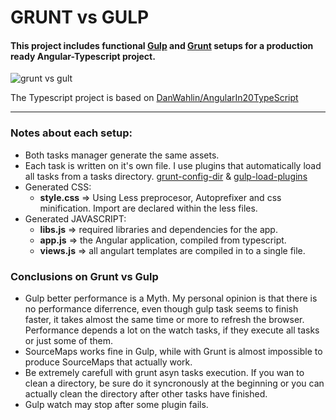 # GRUNT vs GULP

#### This project includes functional [Gulp](http://gulpjs.com/) and [Grunt](http://gruntjs.com/) setups for a production ready Angular-Typescript project.

![grunt vs gult](https://raw.githubusercontent.com/M-jerez/grunt-vs-gulp/master/docs/grunt-vs-gulp.png)

The Typescript project is based on [DanWahlin/AngularIn20TypeScript](https://github.com/DanWahlin/AngularIn20TypeScript)


---------------------------------

### Notes about each setup:
 - Both tasks manager generate the same assets.
 - Each task is written on it's own file. I use plugins that automatically load all tasks from a tasks directory.   [grunt-config-dir](https://www.npmjs.com/package/grunt-config-dir) & [gulp-load-plugins](https://www.npmjs.com/package/gulp-load-plugins)
 - Generated  CSS:
	 - **style.css** => Using Less preprocesor, Autoprefixer and css minification. Import are declared within the less files.
 - Generated  JAVASCRIPT: 
	 - **libs.js** => required libraries and dependencies for the app. 
	 - **app.js** => the Angular application, compiled from typescript.
	 - **views.js** => all angulart templates are compiled in to a single file.


### Conclusions on Grunt vs Gulp
 - Gulp better performance is a Myth. My personal opinion is that there is no performance diferrence, even though gulp task seems to finish faster, it takes almost the same time or more to refresh the browser. Performance depends a lot on the watch tasks, if they execute all tasks or just some of them.
 - SourceMaps works fine in Gulp, while with Grunt is almost impossible to produce SourceMaps that actually work.
 - Be extremely carefull with grunt asyn tasks execution. If you wan to clean a directory, be sure do it syncronously at the beginning or you can actually clean the directory after other tasks have finished.
 - Gulp watch may stop after some plugin fails.
